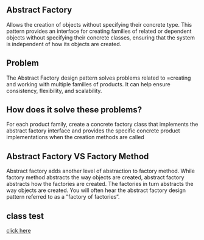 ## Abstract Factory

Allows the creation of objects without specifying their concrete type. This pattern provides an interface for
creating families of related or dependent objects without specifying their concrete classes, ensuring that the system is independent of how its objects are created.

## Problem

The Abstract Factory design pattern solves problems related to =creating and working with multiple families of products. It can help ensure consistency, flexibility, and scalability.

## How does it solve these problems?

For each product family, create a concrete factory class that implements the abstract factory interface and provides the specific concrete product implementations when the creation methods are called

## Abstract Factory VS Factory Method

Abstract factory adds another level of abstraction to factory method. While factory method abstracts the way objects are created,
abstract factory abstracts how the factories are created. The factories in turn abstracts the way objects are created.
You will often hear the abstract factory design pattern referred to as a “factory of factories“.

## class test
[click here](../../../../../../../src/test/java/com/andeerlb/gof/abstractfactory/AbstractFactoryTest.java)
